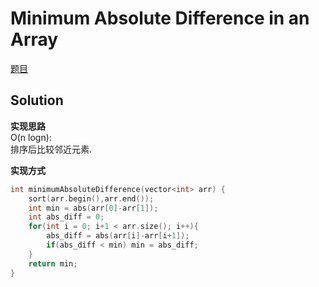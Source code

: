 # Minimum Absolute Difference in an Array 

[题目](https://www.hackerrank.com/challenges/minimum-absolute-difference-in-an-array/problem)  

## Solution

**实现思路**  
O(n logn):  
排序后比较邻近元素.  

**实现方式**  
```c
int minimumAbsoluteDifference(vector<int> arr) {
    sort(arr.begin(),arr.end());
    int min = abs(arr[0]-arr[1]);
    int abs_diff = 0;
    for(int i = 0; i+1 < arr.size(); i++){
        abs_diff = abs(arr[i]-arr[i+1]);
        if(abs_diff < min) min = abs_diff;
    }
    return min;
}
```
